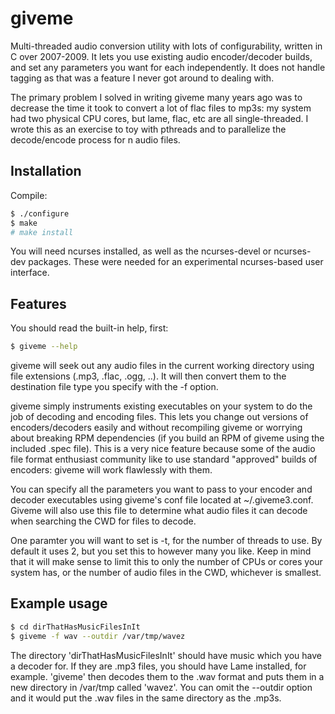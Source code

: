 giveme
======

Multi-threaded audio conversion utility with lots of configurability, written in C over 2007-2009. It lets you use existing audio encoder/decoder builds, and set any parameters you want for each independently. It does not handle tagging as that was a feature I never got around to dealing with.

The primary problem I solved in writing giveme many years ago was to decrease the time it took to convert a lot of flac files to mp3s: my system had two physical CPU cores, but lame, flac, etc are all single-threaded. I wrote this as an exercise to toy with pthreads and to parallelize the decode/encode process for n audio files.

Installation
------------
Compile:

```bash
$ ./configure
$ make
# make install
```

You will need ncurses installed, as well as the ncurses-devel or ncurses-dev packages. These were needed for an experimental ncurses-based user interface.

Features
--------

You should read the built-in help, first:

```bash
$ giveme --help
```

giveme will seek out any audio files in the current working directory using file extensions (.mp3, .flac, .ogg, ..). It will then convert them to the destination file type you specify with the -f option. 

giveme simply instruments existing executables on your system to do the job of decoding and encoding files. This lets you change out versions of encoders/decoders easily and without recompiling giveme or worrying about breaking RPM dependencies (if you build an RPM of giveme using the included .spec file). This is a very nice feature because some of the audio file format enthusiast community like to use standard "approved" builds of encoders: giveme will work flawlessly with them. 

You can specify all the parameters you want to pass to your encoder and decoder executables using giveme's conf file located at ~/.giveme3.conf. Giveme will also use this file to determine what audio files it can decode when searching the CWD for files to decode.

One paramter you will want to set is -t, for the number of threads to use. By default it uses 2, but you set this to however many you like. Keep in mind that it will make sense to limit this to only the number of CPUs or cores your system has, or the number of audio files in the CWD, whichever is smallest.

Example usage
-------------

```bash
$ cd dirThatHasMusicFilesInIt
$ giveme -f wav --outdir /var/tmp/wavez
```

The directory 'dirThatHasMusicFilesInIt' should have music which you have a decoder for. If they are .mp3 files, you
should have Lame installed, for example. 'giveme' then
decodes them to the .wav format and puts them in a new
directory in /var/tmp called 'wavez'. You can omit the 
--outdir option and it would put the .wav files in the same
directory as the .mp3s.
